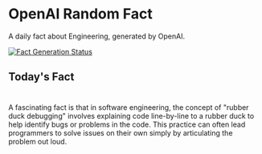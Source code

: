 
# OpenAI Random Fact
A daily fact about Engineering, generated by OpenAI.

[![Fact Generation Status](https://github.com/MarioVidoni/openai-daily-fact/actions/workflows/main.yml/badge.svg)](https://github.com/MarioVidoni/openai-daily-fact/actions/workflows/main.yml)

## Today's Fact
# 
A fascinating fact is that in software engineering, the concept of "rubber duck debugging" involves explaining code line-by-line to a rubber duck to help identify bugs or problems in the code. This practice can often lead programmers to solve issues on their own simply by articulating the problem out loud.